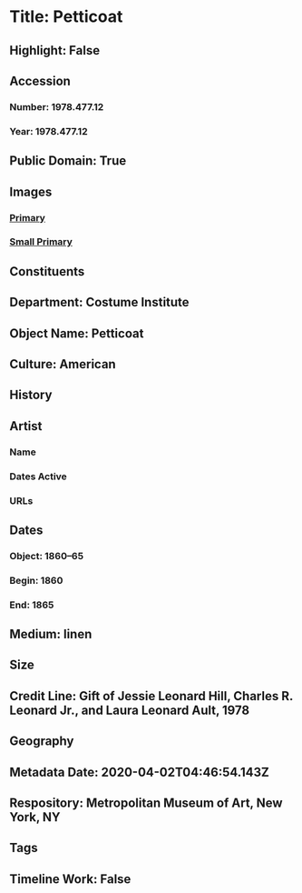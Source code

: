# Title: Petticoat
## Highlight: False
## Accession
### Number: 1978.477.12
### Year: 1978.477.12
## Public Domain: True
## Images
### [Primary](https://images.metmuseum.org/CRDImages/ci/original/1978.477.12_S.jpg)
### [Small Primary](https://images.metmuseum.org/CRDImages/ci/web-large/1978.477.12_S.jpg)
## Constituents
## Department: Costume Institute
## Object Name: Petticoat
## Culture: American
## History
## Artist
### Name
### Dates Active
### URLs
## Dates
### Object: 1860–65
### Begin: 1860
### End: 1865
## Medium: linen
## Size
## Credit Line: Gift of Jessie Leonard Hill, Charles R. Leonard Jr., and Laura Leonard Ault, 1978
## Geography
## Metadata Date: 2020-04-02T04:46:54.143Z
## Respository: Metropolitan Museum of Art, New York, NY
## Tags
## Timeline Work: False